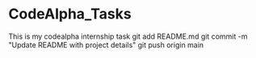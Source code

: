 # CodeAlpha_Tasks
This is my codealpha internship task
git add README.md
git commit -m "Update README with project details"
git push origin main
